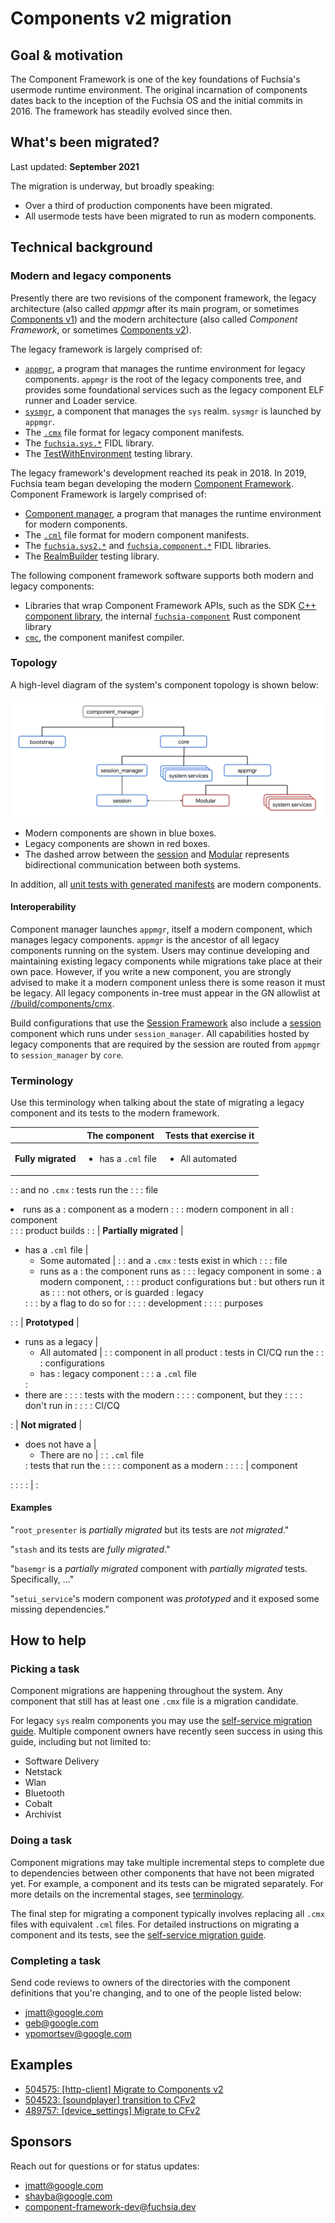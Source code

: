 # Components v2 migration

## Goal & motivation

The Component Framework is one of the key foundations of Fuchsia's usermode
runtime environment. The original incarnation of components dates back to the
inception of the Fuchsia OS and the initial commits in 2016. The framework has
steadily evolved since then.

## What's been migrated?

Last updated: **September 2021**

The migration is underway, but broadly speaking:

*   Over a third of production components have been migrated.
*   All usermode tests have been migrated to run as modern components.

## Technical background

### Modern and legacy components

Presently there are two revisions of the component framework, the legacy
architecture (also called *appmgr* after its main program, or sometimes
[Components v1][glossary.components-v1]) and the modern architecture (also
called *Component Framework*, or sometimes
[Components v2][glossary.components-v2]).

The legacy framework is largely comprised of:

*   [`appmgr`][appmgr], a program that manages the runtime environment for
    legacy components. `appmgr` is the root of the legacy components tree, and
    provides some foundational services such as the legacy component ELF runner
    and Loader service.
*   [`sysmgr`][glossary.sysmgr], a component that manages the `sys` realm.
    `sysmgr` is launched by `appmgr`.
*   The [`.cmx`][cmx] file format for legacy component manifests.
*   The [`fuchsia.sys.*`][fuchsia-sys] FIDL library.
*   The [TestWithEnvironment][sdk-test-with-environment] testing library.

The legacy framework's development reached its peak in 2018. In 2019, Fuchsia
team began developing the modern [Component Framework][intro]. Component
Framework is largely comprised of:

*   [Component manager][component_manager], a program that manages the runtime
    environment for modern components.
*   The [`.cml`][cml] file format for modern component manifests.
*   The [`fuchsia.sys2.*`][fuchsia-sys2] and
    [`fuchsia.component.*`][fuchsia-component] FIDL libraries.
*   The [RealmBuilder][doc-realm-builder] testing library.

The following component framework software supports both modern and legacy
components:

*   Libraries that wrap Component Framework APIs, such as the SDK
    [C++ component library][sdk-components], the internal
    [`fuchsia-component`][lib-fuchsia-component] Rust component library
*   [`cmc`][cmc], the component manifest compiler.

### Topology

A high-level diagram of the system's component topology is shown below:

![Realms diagram](../../../concepts/components/v2/images/high_level_components_topology.png)

*   Modern components are shown in blue boxes.
*   Legacy components are shown in red boxes.
*   The dashed arrow between the [session][glossary.session] and
    [Modular][doc-modular] represents bidirectional communication between both
    systems.

In addition, all [unit tests with generated manifests][unit-tests-generated] are
modern components.

#### Interoperability

Component manager launches `appmgr`, itself a modern component, which manages
legacy components. `appmgr` is the ancestor of all legacy components running on
the system. Users may continue developing and maintaining existing legacy
components while migrations take place at their own pace. However, if you write
a new component, you are strongly advised to make it a modern component unless
there is some reason it must be legacy. All legacy components in-tree must
appear in the GN allowlist at [//build/components/cmx][gn-cmx-allowlist].

Build configurations that use the [Session Framework][session-framework] also
include a [session][glossary.session] component which runs under
`session_manager`. All capabilities hosted by legacy components that are
required by the session are routed from `appmgr` to `session_manager` by `core`.

### Terminology

Use this terminology when talking about the state of migrating a legacy
component and its tests to the modern framework.

| &nbsp;                 | The component              | Tests that exercise it |
| :--------------------: | -------------------------- | ---------------------- |
| **Fully migrated**     | <ul><li>has a `.cml` file  | <ul><li>All automated  |
:                        : and no `.cmx`              : tests run the          :
:                        : file</li><li>runs as a     : component as a modern  :
:                        : modern component in all    : component</li></ul>    :
:                        : product builds</li></ul>   :                        :
| **Partially migrated** | <ul><li>has a `.cml` file  | <ul><li>Some automated |
:                        : and a `.cmx`               : tests exist in which   :
:                        : file</li><li>runs as a     : the component runs as  :
:                        : legacy component in some   : a modern component,    :
:                        : product configurations but : but others run it as   :
:                        : not others, or is guarded  : legacy</li></ul>       :
:                        : by a flag to do so for     :                        :
:                        : development                :                        :
:                        : purposes</li></ul>         :                        :
| **Prototyped**         | <ul><li>runs as a legacy   | <ul><li>All automated  |
:                        : component in all product   : tests in CI/CQ run the :
:                        : configurations</li><li>has : legacy component       :
:                        : a `.cml` file</li></ul>    : </li><li>there are     :
:                        :                            : tests with the modern  :
:                        :                            : component, but they    :
:                        :                            : don't run in           :
:                        :                            : CI/CQ</li></ul>        :
| **Not migrated**       | <ul><li>does not have a    | <ul><li>There are no   |
:                        : `.cml` file</li></ul>      : tests that run the     :
:                        :                            : component as a modern  :
:                        :                            : | component</li></ul>  :
:                        :                            : |                      :

#### Examples

"`root_presenter` is *partially migrated* but its tests are *not migrated*."

"`stash` and its tests are *fully migrated*."

"`basemgr` is a *partially migrated* component with *partially migrated* tests.
Specifically, ..."

"`setui_service`'s modern component was *prototyped* and it exposed some missing
dependencies."

## How to help

### Picking a task

Component migrations are happening throughout the system. Any component that
still has at least one `.cmx` file is a migration candidate.

For legacy `sys` realm components you may use the
[self-service migration guide][migrating-sys-components]. Multiple component
owners have recently seen success in using this guide, including but not limited
to:

*   Software Delivery
*   Netstack
*   Wlan
*   Bluetooth
*   Cobalt
*   Archivist

### Doing a task

Component migrations may take multiple incremental steps to complete due to
dependencies between other components that have not been migrated yet. For
example, a component and its tests can be migrated separately. For more details
on the incremental stages, see [terminology](#terminology).

The final step for migrating a component typically involves replacing all `.cmx`
files with equivalent `.cml` files. For detailed instructions on migrating a
component and its tests, see the
[self-service migration guide][migrating-sys-components].

### Completing a task

Send code reviews to owners of the directories with the component definitions
that you're changing, and to one of the people listed below:

*   <jmatt@google.com>
*   <geb@google.com>
*   <ypomortsev@google.com>

## Examples

*   [504575: [http-client] Migrate to Components v2](https://fuchsia-review.googlesource.com/c/fuchsia/+/504575)
*   [504523: [soundplayer] transition to CFv2](https://fuchsia-review.googlesource.com/c/fuchsia/+/504523)
*   [489757: [device_settings] Migrate to CFv2](https://fuchsia-review.googlesource.com/c/fuchsia/+/489757)

## Sponsors

Reach out for questions or for status updates:

*   <jmatt@google.com>
*   <shayba@google.com>
*   <component-framework-dev@fuchsia.dev>

[appmgr]: /src/sys/appmgr
[glossary.components-v1]: /docs/glossary/README.md#components-v1
[glossary.components-v2]: /docs/glossary/README.md#components-v2
[cmc]: /tools/cmc/
[cml]: /docs/concepts/components/v2/component_manifests.md
[cmx]: /docs/concepts/components/v1/component_manifests.md
[component_manager]: /docs/concepts/components/v2/component_manager.md
[doc-realm-builder]: /docs/development/testing/components/realm_builder.md
[doc-modular]: /docs/concepts/modular/overview.md
[fuchsia-component]: https://fuchsia.dev/reference/fidl/fuchsia.component
[fuchsia-sys2]: https://fuchsia.dev/reference/fidl/fuchsia.sys2
[fuchsia-sys]: https://fuchsia.dev/reference/fidl/fuchsia.sys
[gn-cmx-allowlist]: /build/components/cmx/BUILD.gn
[initial-processes]: /docs/concepts/process/everything_between_power_on_and_your_component.md#initial-processes
[intro]: /docs/concepts/components/v2/introduction.md
[label-cf-v2-migration]: https://bugs.fuchsia.dev/p/fuchsia/issues/list?q=label%3Acf-v2-migration
[lib-fuchsia-component]: /src/lib/fuchsia-component/README.md
[migrating-sys-components]: /docs/development/components/v2/migration.md
[session-framework]: /docs/concepts/session/introduction.md
[sdk-components]: /sdk/lib/sys/cpp
[sdk-test-with-environment]: /sdk/lib/sys/cpp/testing/test_with_environment.h
[sfw]: /docs/concepts/session/introduction.md
[glossary.session]: /docs/glossary/README.md#session
[glossary.sysmgr]: /docs/glossary/README.md#sysmgr
[unit-tests-generated]: /docs/development/components/build.md#unit-tests
